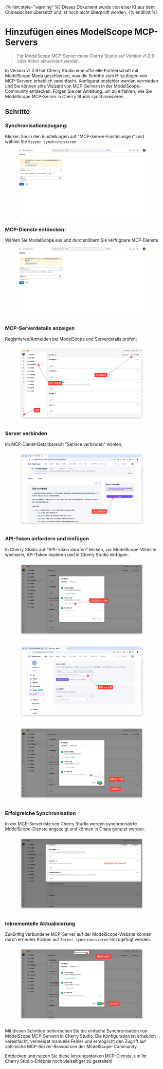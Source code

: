 
{% hint style="warning" %}
Dieses Dokument wurde von einer KI aus dem Chinesischen übersetzt und ist noch nicht überprüft worden.
{% endhint %}

# Hinzufügen eines ModelScope MCP-Servers

> Für ModelScope MCP-Server muss Cherry Studio auf Version v1.2.9 oder höher aktualisiert werden.

In Version v1.2.9 hat Cherry Studio eine offizielle Partnerschaft mit ModelScope Moda geschlossen, was die Schritte zum Hinzufügen von MCP-Servern erheblich vereinfacht. Konfigurationsfehler werden vermieden und Sie können eine Vielzahl von MCP-Servern in der ModelScope-Community entdecken. Folgen Sie der Anleitung, um zu erfahren, wie Sie ModelScope MCP-Server in Cherry Studio synchronisieren.

## Schritte

### Synchronisationszugang:

Klicken Sie in den Einstellungen auf "MCP-Server-Einstellungen" und wählen Sie `Server synchronisieren`

<figure><img src="../../.gitbook/assets/image.png" alt=""><figcaption></figcaption></figure>

### MCP-Dienste entdecken:

Wählen Sie ModelScope aus und durchstöbern Sie verfügbare MCP-Dienste

<figure><img src="../../.gitbook/assets/image (1).png" alt=""><figcaption></figcaption></figure>

### MCP-Serverdetails anzeigen

Registrieren/Anmelden bei ModelScope und Serverdetails prüfen;

<figure><img src="../../.gitbook/assets/image (2).png" alt=""><figcaption></figcaption></figure>

### Server verbinden

Im MCP-Dienst-Detailbereich "Service verbinden" wählen;

<figure><img src="../../.gitbook/assets/image (3).png" alt=""><figcaption></figcaption></figure>

### API-Token anfordern und einfügen

In Cherry Studio auf "API-Token abrufen" klicken, zur ModelScope-Website wechseln, API-Token kopieren und in Cherry Studio einfügen.

<figure><img src="../../.gitbook/assets/image (4).png" alt=""><figcaption></figcaption></figure>

<figure><img src="../../.gitbook/assets/image (5).png" alt=""><figcaption></figcaption></figure>

<figure><img src="../../.gitbook/assets/image (6).png" alt=""><figcaption></figcaption></figure>

### Erfolgreiche Synchronisation

In der MCP-Serverliste von Cherry Studio werden synchronisierte ModelScope-Dienste angezeigt und können in Chats genutzt werden.

<figure><img src="../../.gitbook/assets/image (7).png" alt=""><figcaption></figcaption></figure>

### Inkrementelle Aktualisierung

Zukünftig verbundene MCP-Server auf der ModelScope-Website können durch erneutes Klicken auf `Server synchronisieren` hinzugefügt werden.

<figure><img src="../../.gitbook/assets/image (148).png" alt=""><figcaption></figcaption></figure>

Mit diesen Schritten beherrschen Sie die einfache Synchronisation von ModelScope MCP-Servern in Cherry Studio. Die Konfiguration ist erheblich vereinfacht, vermeidet manuelle Fehler und ermöglicht den Zugriff auf zahlreiche MCP-Server-Ressourcen der ModelScope-Community.

Entdecken und nutzen Sie diese leistungsstarken MCP-Dienste, um Ihr Cherry Studio-Erlebnis noch vielseitiger zu gestalten!